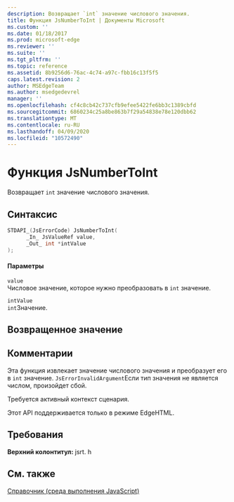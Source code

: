 ```yaml
---
description: Возвращает `int` значение числового значения.
title: Функция JsNumberToInt | Документы Microsoft
ms.custom: ''
ms.date: 01/18/2017
ms.prod: microsoft-edge
ms.reviewer: ''
ms.suite: ''
ms.tgt_pltfrm: ''
ms.topic: reference
ms.assetid: 8b9256d6-76ac-4c74-a97c-fbb16c13f5f5
caps.latest.revision: 2
author: MSEdgeTeam
ms.author: msedgedevrel
manager: ''
ms.openlocfilehash: cf4c8cb42c737cfb9efee5422fe6bb3c1389cbfd
ms.sourcegitcommit: 6860234c25a8be863b7f29a54838e78e120dbb62
ms.translationtype: MT
ms.contentlocale: ru-RU
ms.lasthandoff: 04/09/2020
ms.locfileid: "10572490"
---
```

# Функция JsNumberToInt
Возвращает `int` значение числового значения.  
  
## Синтаксис  
  
```cpp  
STDAPI_(JsErrorCode) JsNumberToInt(  
      _In_ JsValueRef value,  
      _Out_ int *intValue  
);  
```  
  
#### Параметры  
 `value`  
 Числовое значение, которое нужно преобразовать в `int` значение.  
  
 `intValue`  
 `int`Значение.  
  
## Возвращенное значение  
  
## Комментарии  
 Эта функция извлекает значение числового значения и преобразует его в `int` значение. `JsErrorInvalidArgument`Если тип значения не является числом, произойдет сбой.  
  
 Требуется активный контекст сценария.  
  
 Этот API поддерживается только в режиме EdgeHTML.  
  
## Требования  
 **Верхний колонтитул:** jsrt. h  
  
## См. также  
 [Справочник (среда выполнения JavaScript)](../chakra-hosting/reference-javascript-runtime.md)